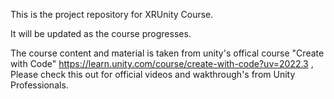 This is the project repository for XRUnity Course.

It will be updated as the course progresses.

The course content and material is taken from unity's offical course "Create with Code" https://learn.unity.com/course/create-with-code?uv=2022.3 , Please check this out for official videos and wakthrough's from Unity Professionals.
